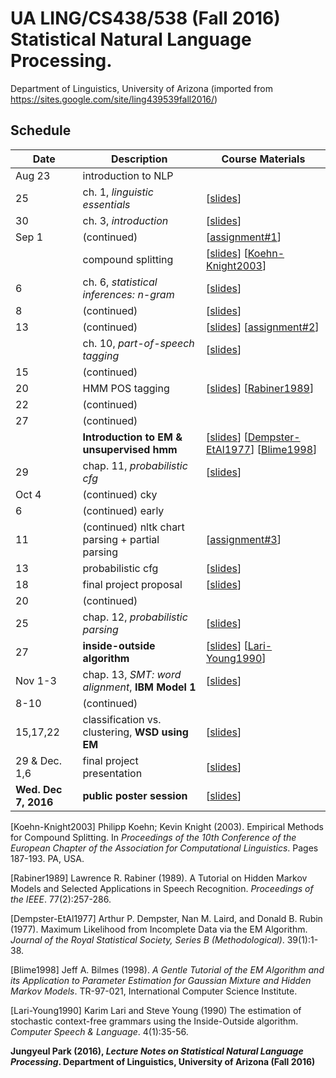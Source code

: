 # UA LING/CS438/538 (Fall 2016) Statistical Natural Language Processing. 

Department of Linguistics, University of Arizona (imported from https://sites.google.com/site/ling439539fall2016/)


## Schedule
| Date |	Description	 |Course Materials |
| ------------ | ------------ | ------------  |
| Aug 23 | introduction to NLP |  |
|  25 | ch. 1, *linguistic essentials* | [[slides](https://drive.google.com/file/d/1iPzvoXV93YBsp0t3AcCQNwOl00uhJ1Ud/view?usp=sharing)] |
|  30 | ch. 3, *introduction* | [[slides]()] |
| Sep 1 | (continued) | [[assignment#1]()] |
|  | compound splitting | [[slides]()] [[Koehn-Knight2003](https://www.aclweb.org/anthology/E03-1076.pdf)] |
| 6| ch. 6, *statistical inferences: n-gram* | [[slides]()] |
| 8| (continued) | [[slides]()] |
| 13| (continued) | [[slides]()] [[assignment#2]()] |
| | ch. 10, *part-of-speech tagging* | [[slides]()] |
| 15| (continued) |  |
| 20| HMM  POS tagging | [[slides]()] [[Rabiner1989](https://web.ece.ucsb.edu/Faculty/Rabiner/ece259/Reprints/tutorial%20on%20hmm%20and%20applications.pdf)] |
| 22| (continued) |  |
| 27| (continued) |  |
| | **Introduction to EM & unsupervised hmm** | [[slides]()] [[Dempster-EtAl1977](http://web.mit.edu/6.435/www/Dempster77.pdf)] [[Blime1998](https://people.ece.uw.edu/bilmes/p/mypubs/bilmes1997-em.pdf)] |
| 29| chap. 11, *probabilistic cfg* | [[slides]()] |
| Oct 4 | (continued) cky |  |
| 6 | (continued) early |  |
| 11 | (continued) nltk chart parsing + partial parsing | [[assignment#3]()]  |
| 13| probabilistic cfg | [[slides]()] |
| 18| final project proposal | [[slides]()] |
| 20| (continued) |  |
| 25| chap. 12, *probabilistic parsing* | [[slides]()] |
| 27| **inside-outside algorithm** | [[slides]()] [[Lari-Young1990](https://www.sciencedirect.com/science/article/pii/088523089090022X)] |
| Nov 1-3| chap. 13, *SMT: word alignment*, **IBM Model 1** | [[slides]()] |
| 8-10| (continued) |  |
| 15,17,22| classification vs. clustering, **WSD using EM** | [[slides]()] |
| 29 & Dec. 1,6| final project presentation | [[slides]()] |
| **Wed. Dec 7, 2016**| **public poster session** | [[slides]()] |


[Koehn-Knight2003] Philipp Koehn; Kevin Knight (2003). Empirical Methods for Compound Splitting. In *Proceedings of the 10th Conference of the European Chapter of the Association for Computational Linguistics*. Pages 187-193. PA, USA. 

[Rabiner1989] Lawrence R. Rabiner (1989). A Tutorial on Hidden Markov Models and Selected Applications in Speech Recognition. *Proceedings of the IEEE*. 77(2):257-286. 

[Dempster-EtAl1977] Arthur P. Dempster, Nan M. Laird, and Donald B. Rubin (1977). Maximum Likelihood from Incomplete Data via the EM Algorithm. *Journal of the Royal Statistical Society, Series B (Methodological)*. 39(1):1-38.  

[Blime1998] Jeff A. Bilmes (1998). *A Gentle Tutorial of the EM Algorithm and its Application to Parameter Estimation for Gaussian Mixture and Hidden Markov Models*. TR-97-021, International Computer Science Institute. 

[Lari-Young1990] Karim Lari and Steve Young (1990) The estimation of stochastic context-free grammars using the Inside-Outside algorithm. *Computer Speech & Language*. 4(1):35-56. 



**Jungyeul Park (2016), *Lecture Notes on Statistical Natural Language Processing*.  Department of Linguistics, University of Arizona (Fall 2016)**


